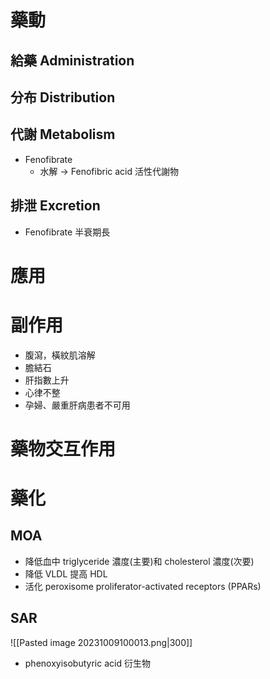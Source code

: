 # 藥動
## 給藥 Administration
## 分布 Distribution
## 代謝 Metabolism
- Fenofibrate
	- 水解 $\rightarrow$ Fenofibric acid 活性代謝物
## 排泄 Excretion
- Fenofibrate 半衰期長
# 應用
# 副作用
- 腹瀉，橫紋肌溶解
- 膽結石
- 肝指數上升
- 心律不整
- 孕婦、嚴重肝病患者不可用
# 藥物交互作用
# 藥化
## MOA
- 降低血中 triglyceride 濃度(主要)和 cholesterol 濃度(次要)
- 降低 VLDL 提高 HDL
- 活化 peroxisome proliferator-activated receptors (PPARs)
## SAR
![[Pasted image 20231009100013.png|300]]
- phenoxyisobutyric acid 衍生物

